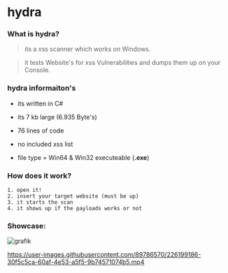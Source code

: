 # hydra

### What is hydra?
> its a xss scanner which works on Windows.

> it tests Website's for xss Vulnerabilities and dumps them up on your Console.


### hydra informaiton's

+ its written in C#

+ its 7 kb large (6.935 Byte's)

+ 76 lines of code

+ no included xss list

+ file type = Win64 & Win32 executeable (**.exe**)


### How does it work?
```
1. open it!
2. insert your target website (must be up)
3. it starts the scan
4. it shows up if the payloads works or not
```
### Showcase:

![grafik](https://user-images.githubusercontent.com/89786570/209467052-5f774fc6-7167-4995-b307-615f68671920.png)

https://user-images.githubusercontent.com/89786570/226199186-30f5c5ca-60af-4e53-a5f5-9b74571074b5.mp4

